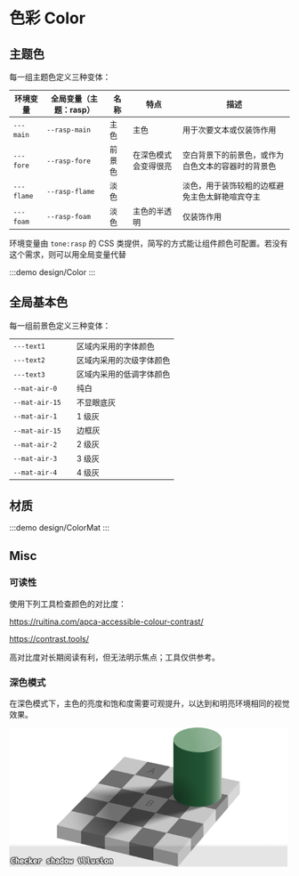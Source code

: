 # 色彩 Color

## 主题色

每一组主题色定义三种变体：

| 环境变量   | 全局变量（主题：rasp） | 名称   | 特点                 | 描述                                               |
| ---------- | ---------------------- | ------ | -------------------- | -------------------------------------------------- |
| `---main`  | `--rasp-main`          | 主色   | 主色                 | 用于次要文本或仅装饰作用                           |
| `---fore`  | `--rasp-fore`          | 前景色 | 在深色模式会变得很亮 | 空白背景下的前景色，或作为白色文本的容器时的背景色 |
| `---flame` | `--rasp-flame`         | 淡色   |                      | 淡色，用于装饰较粗的边框避免主色太鲜艳喧宾夺主     |
| `---foam`  | `--rasp-foam`          | 淡色   | 主色的半透明         | 仅装饰作用                                         |

环境变量由 `tone:rasp` 的 CSS 类提供，简写的方式能让组件颜色可配置。若没有这个需求，则可以用全局变量代替

:::demo design/Color
:::

## 全局基本色

每一组前景色定义三种变体：

|                |     |                          |
| -------------- | --- | ------------------------ |
| `---text1`     |     | 区域内采用的字体颜色     |
| `---text2`     |     | 区域内采用的次级字体颜色 |
| `---text3`     |     | 区域内采用的低调字体颜色 |
| `--mat-air-0`  |     | 纯白                     |
| `--mat-air-15` |     | 不显眼底灰               |
| `--mat-air-1`  |     | 1 级灰                   |
| `--mat-air-15` |     | 边框灰                   |
| `--mat-air-2`  |     | 2 级灰                   |
| `--mat-air-3`  |     | 3 级灰                   |
| `--mat-air-4`  |     | 4 级灰                   |

## 材质

:::demo design/ColorMat
:::

## Misc

### 可读性

使用下列工具检查颜色的对比度：

https://ruitina.com/apca-accessible-colour-contrast/

https://contrast.tools/

高对比度对长期阅读有利，但无法明示焦点；工具仅供参考。

### 深色模式

在深色模式下，主色的亮度和饱和度需要可观提升，以达到和明亮环境相同的视觉效果。

![Checker shadow illusion](./Color01.png)
